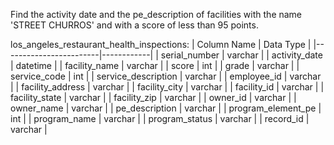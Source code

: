 Find the activity date and the pe_description of facilities with the name 'STREET CHURROS' and with a score of less than 95 points.

los_angeles_restaurant_health_inspections:
| Column Name            | Data Type  |
|------------------------|------------|
| serial_number          | varchar    |
| activity_date          | datetime   |
| facility_name          | varchar    |
| score                  | int        |
| grade                  | varchar    |
| service_code           | int        |
| service_description    | varchar    |
| employee_id            | varchar    |
| facility_address       | varchar    |
| facility_city          | varchar    |
| facility_id            | varchar    |
| facility_state         | varchar    |
| facility_zip           | varchar    |
| owner_id               | varchar    |
| owner_name             | varchar    |
| pe_description         | varchar    |
| program_element_pe     | int        |
| program_name           | varchar    |
| program_status         | varchar    |
| record_id              | varchar    |

```

```
